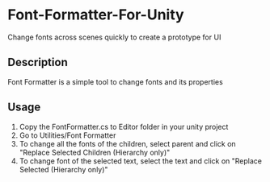 # Font-Formatter-For-Unity
Change fonts across scenes quickly to create a prototype for UI

## Description
Font Formatter is a simple tool to change fonts and its properties

## Usage
1. Copy the FontFormatter.cs to Editor folder in your unity project
2. Go to Utilities/Font Formatter
3. To change all the fonts of the children, select parent and click on "Replace Selected Children (Hierarchy only)"
4. To change font of the selected text, select the text and click on "Replace Selected (Hierarchy only)"
